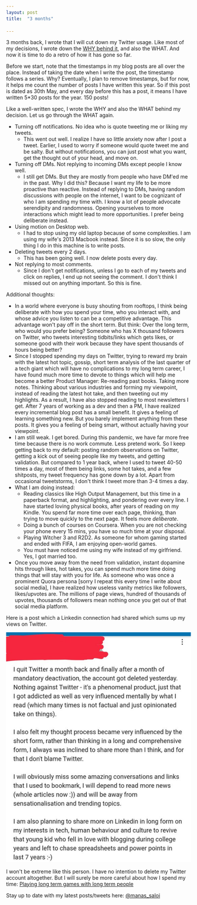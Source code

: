 ```yaml
---
layout: post
title:  "3 months"

---
```


3 months back, I wrote that I will cut down my Twitter usage. Like most of my decisions, I wrote down the [WHY behind it](https://manassaloi.com/2020/04/17/cutting-down-twitter.html), and also the WHAT. And now it is time to do a retro of how it has gone so far.

Before we start, note that the timestamps in my blog posts are all over the place. Instead of taking the date when I write the post, the timestamp follows a series. Why? Eventually, I plan to remove timestamps, but for now, it helps me count the number of posts I have written this year. So if this post is dated as 30th May, and every day before this has a post, it means I have written 5*30 posts for the year. 150 posts! 

Like a well-written spec, I wrote the WHY and also the WHAT behind my decision. Let us go through the WHAT again.
- Turning off notifications. No idea who is quote tweeting me or liking my tweets.
  - This went out well. I realize I have so little anxiety now after I post a tweet. Earlier, I used to worry if someone would quote tweet me and be salty. But without notifications, you can just post what you want, get the thought out of your head, and move on.
- Turning off DMs. Not replying to incoming DMs except people I know well.
  - I still get DMs. But they are mostly from people who have DM'ed me in the past. Why I did this? Because I want my life to be more proactive than reactive. Instead of replying to DMs, having random discussions with people on the internet, I want to be cognizant of who I am spending my time with. I know a lot of people advocate serendipity and randomness. Opening yourselves to more interactions which might lead to more opportunities. I prefer being deliberate instead.
- Using motion on Desktop web.
  - I had to stop using my old laptop because of some complexities. I am using my wife's 2013 Macbook instead. Since it is so slow, the only thing I do in this machine is to write posts.
- Deleting tweets every 2 days.
  - This has been going well. I now delete posts every day.
- Not replying to most comments.
  - Since I don't get notifications, unless I go to each of my tweets and click on replies, I end up not seeing the comment. I don't think I missed out on anything important. So this is fine.

Additional thoughts:

- In a world where everyone is busy shouting from rooftops, I think being deliberate with how you spend your time, who you interact with, and whose advice you listen to can be a competitive advantage. This advantage won't pay off in the short term. But think: Over the long term, who would you prefer being? Someone who has X thousand followers on Twitter, who tweets interesting tidbits/links which gets likes, or someone good with their work because they have spent thousands of hours being better?
- Since I stopped spending my days on Twitter, trying to reward my brain with the latest hot topic, gossip, short term analysis of the last quarter of a tech giant which will have no complications to my long term career, I have found much more time to devote to things which will help me become a better Product Manager: Re-reading past books. Taking more notes. Thinking about various industries and forming my viewpoint, instead of reading the latest hot take, and then tweeting out my highlights. As a result, I have also stopped reading to most newsletters I get. After 7 years of working as a dev and then a PM, I have realized every incremental blog post has a small benefit. It gives a feeling of learning something new. But you barely implement anything from these posts. It gives you a feeling of being smart, without actually having your viewpoint.
- I am still weak. I get bored. During this pandemic, we have far more free time because there is no work commute. Less pretend work. So I keep getting back to my default: posting random observations on Twitter, getting a kick out of seeing people like my tweets, and getting validation. But compared to 1 year back, where I used to tweet 40-50 times a day, most of them being links, some hot takes, and a few shitposts, my tweet frequency has gone down by a lot. Apart from occasional tweetstorms, I don't think I tweet more than 3-4 times a day.
- What I am doing instead:
  - Reading classics like High Output Management, but this time in a paperback format, and highlighting, and pondering over every line. I have started loving physical books, after years of reading on my Kindle. You spend far more time over each page, thinking, than trying to move quickly to the next page. It feels more *deliberate*.
  - Doing a bunch of courses on Coursera. When you are not checking your phone every 15 mins, you have so much time at your disposal.
  - Playing Witcher 3 and R2D2. As someone for whom gaming started and ended with FIFA, I am enjoying open-world games.
  - You must have noticed me using my wife instead of my girlfriend. Yes, I got married too.
- Once you move away from the need from validation, instant dopamine hits through likes, hot takes, you can spend much more time doing things that will stay with you for life. As someone who was once a prominent Quora persona [sorry I repeat this every time I write about social media], I have realized how useless vanity metrics like followers, likes/upvotes are. The millions of page views, hundred of thousands of upvotes, thousands of followers mean nothing once you get out of that social media platform.

Here is a post which a Linkedin connection had shared which sums up my views on Twitter.

![Twitter comment](/assets/img/twitter_comment.png)

I won't be extreme like this person. I have no intention to delete my Twitter account altogether. But I will surely be more careful about how I spend my time: [Playing long term games with long term people](https://nav.al/long-term)

Stay up to date with my latest posts/tweets here: [@manas_saloi](http://twitter.com/manas_saloi)
